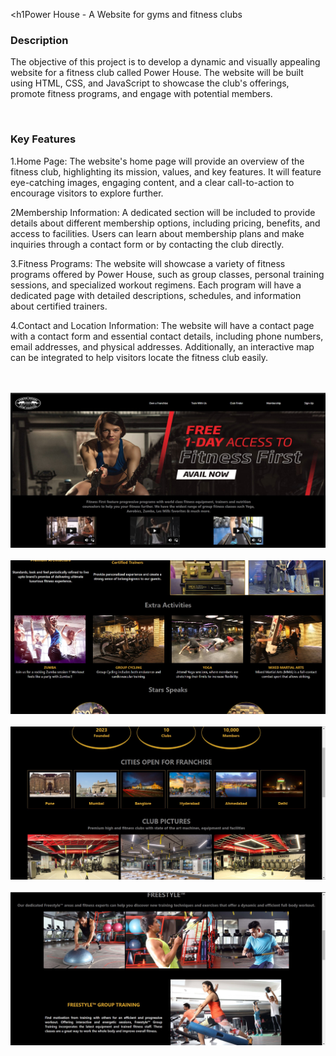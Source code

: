 <h1Power House - A Website for gyms and fitness clubs</h1>
<h3>Description</h3>
<p>The objective of this project is to develop a dynamic and visually appealing website for a fitness club called Power House. The website will be built using HTML, CSS, and JavaScript to showcase the club's offerings, promote fitness programs, and engage with potential members.</p>
<br/>
<h3>Key Features</h3>
<p>1.Home Page: The website's home page will provide an overview of the fitness club, highlighting its mission, values, and key features. It will feature eye-catching images, engaging content, and a clear call-to-action to encourage visitors to explore further.</p>
<p>2Membership Information: A dedicated section will be included to provide details about different membership options, including pricing, benefits, and access to facilities. Users can learn about membership plans and make inquiries through a contact form or by contacting the club directly.
</p>
<p>3.Fitness Programs: The website will showcase a variety of fitness programs offered by Power House, such as group classes, personal training sessions, and specialized workout regimens. Each program will have a dedicated page with detailed descriptions, schedules, and information about certified trainers.</p>
<p>4.Contact and Location Information: The website will have a contact page with a contact form and essential contact details, including phone numbers, email addresses, and physical addresses. Additionally, an interactive map can be integrated to help visitors locate the fitness club easily.</p>

<br/>
<br/>

<img src="https://github.com/ShubhamRaut187/ShubhamRaut187.github.io/blob/main/PH_1.jpg?raw=true" alt="">
<br/>
<br/>
<img src="https://github.com/ShubhamRaut187/ShubhamRaut187.github.io/blob/main/PH_2.jpg?raw=true" alt="">
<br/>
<br/>
<img src="https://github.com/ShubhamRaut187/ShubhamRaut187.github.io/blob/main/PH_Franchise.jpg?raw=true" alt="">
<br/>
<br/>
<img src="https://github.com/ShubhamRaut187/ShubhamRaut187.github.io/blob/main/PH_TrainWithUs.jpg?raw=true" alt="">
